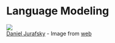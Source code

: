 # Language Modeling

![](https://c.o0bg.com/rf/image_960w/Boston/2011-2020/2014/10/06/BostonGlobe.com/Lifestyle/Images/Jurafsky,Dan%C2%A9KingmondYoung.jpg)<br>
[Daniel Jurafsky](https://web.stanford.edu/~jurafsky/) - Image from [web](https://www.bostonglobe.com/lifestyle/food-dining/2014/10/07/how-got-ketchup-and-other-food-mysteries/7twya5EoS5c1TgnFqxK5nO/story.html)

